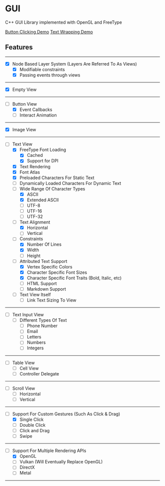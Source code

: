 # GUI
C++ GUI Library implemented with OpenGL and FreeType

[Button Clicking Demo](https://github.com/YanniSperon/GUI/raw/refs/heads/master/Demo/buttonclicking.mp4)
[Text Wrapping Demo](https://github.com/YanniSperon/GUI/raw/refs/heads/master/Demo/textwrapping.mp4)


## Features

---
- [X] Node Based Layer System (Layers Are Referred To As Views)
  - [X] Modifiable constraints
  - [X] Passing events through views
---
- [X] Empty View
---
- [ ] Button View
  - [X] Event Callbacks
  - [ ] Interact Animation
---
- [X] Image View
---
- [ ] Text View
  - [X] FreeType Font Loading
    - [X] Cached
    - [X] Support for DPI
  - [X] Text Rendering
  - [X] Font Atlas
  - [X] Preloaded Characters For Static Text
  - [ ] Dynamically Loaded Characters For Dynamic Text
  - [ ] Wide Range Of Character Types
    - [X] ASCII
    - [X] Extended ASCII
    - [ ] UTF-8
    - [ ] UTF-16
    - [ ] UTF-32
  - [ ] Text Alignment
    - [X] Horizontal
    - [ ] Vertical
  - [ ] Constraints
    - [X] Number Of Lines
    - [X] Width
    - [ ] Height
  - [ ] Attributed Text Support
    - [X] Vertex Specific Colors
    - [X] Character Specific Font Sizes
    - [X] Character Specific Font Traits (Bold, Italic, etc)
    - [ ] HTML Support
    - [ ] Markdown Support
  - [ ] Text View Itself
    - [ ] Link Text Sizing To View
---
- [ ] Text Input View
  - [ ] Different Types Of Text
    - [ ] Phone Number
    - [ ] Email
    - [ ] Letters
    - [ ] Numbers
    - [ ] Integers
---
- [ ] Table View
  - [ ] Cell View
  - [ ] Controller Delegate
---
- [ ] Scroll View
  - [ ] Horizontal
  - [ ] Vertical
---
- [ ] Support For Custom Gestures (Such As Click & Drag)
  - [X] Single Click
  - [ ] Double Click
  - [ ] Click and Drag
  - [ ] Swipe
---
- [ ] Support For Multiple Rendering APIs
  - [X] OpenGL
  - [ ] Vulkan (Will Eventually Replace OpenGL)
  - [ ] DirectX
  - [ ] Metal
---
